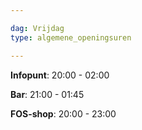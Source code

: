 ```yaml
---

dag: Vrijdag
type: algemene_openingsuren

---
```


**Infopunt**: 20:00 - 02:00

**Bar**: 21:00 - 01:45

**FOS-shop**: 20:00 - 23:00
